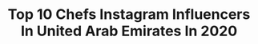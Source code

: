 ---
title: Top 10 Chefs Instagram Influencers In United Arab Emirates In 2020
description: >-
  Find top chefs Instagram influencers in United Arab Emirates in 2020. Most popular hashtags: #dubai #food #foodporn #delicious.
platform: Instagram
profiles:
  - username: "sudqinaddaf"
    fullname: >-
      Chef Sudqi Naddaf صدقي نداف
    location: "United Arab Emirates"
    followers: 151733
    engagement: 389
    commentsToLikes: 0.048834
    avatar: "https://scontent-ams4-1.cdninstagram.com/v/t51.2885-19/s320x320/73085024_600347750506934_4398215329088536576_n.jpg?_nc_ht=scontent-ams4-1.cdninstagram.com&_nc_ohc=aTZ4KiFF5gIAX9b1tWp&oh=9b4b9d5d088f9375c3dad9b290025428&oe=5F00303A"
    verified: true
    hashtags: "#mansaf, #stayhome"
  - username: "gregmaloufchef"
    fullname: >-
      Greg Malouf
    location: "United Arab Emirates"
    followers: 8159
    engagement: 630
    commentsToLikes: 0.048710
    avatar: "https://scontent-ams4-1.cdninstagram.com/v/t51.2885-19/s320x320/12816951_1211966932164511_917068904_a.jpg?_nc_ht=scontent-ams4-1.cdninstagram.com&_nc_ohc=zgVyOFoC40UAX-Nfm_L&oh=1ac916ade568894ca7bdb4a96e2ac2f6&oe=5EBC2E0A"
    verified: false
    hashtags: "#middleeasternmaster, #newfeastvegetarian, #cheflife, #restaurantfood"
  - username: "chefhalaayash"
    fullname: >-
      Hala Ayash هلا عياش
    location: "United Arab Emirates"
    followers: 236347
    engagement: 141
    commentsToLikes: 0.020028
    avatar: "https://scontent-amt2-1.cdninstagram.com/v/t51.2885-19/s320x320/43309198_242924573053811_6762875587548676096_n.jpg?_nc_ht=scontent-amt2-1.cdninstagram.com&_nc_ohc=NzFOjeKoUUIAX_nryYy&oh=95012dead68f606d74fcabc63f3699b6&oe=5EBABD61"
    verified: true
    hashtags: "#dynamite, #meditation, #peace, #dreambig"
  - username: "karim.bourgi"
    fullname: >-
      Karim Bourgi
    location: "United Arab Emirates"
    followers: 484144
    engagement: 137
    commentsToLikes: 0.029418
    avatar: "https://scontent-ort2-1.cdninstagram.com/v/t51.2885-19/s320x320/91293013_640913953366720_6705356075555618816_n.jpg?_nc_ht=scontent-ort2-1.cdninstagram.com&_nc_ohc=ZucLaCobIioAX_XLL1l&oh=9e821fef90c4ec6346f012825f3ce26d&oe=5EB8595F"
    verified: false
    hashtags: "#creation, #travelcake, #entremet, #quarentined"
  - username: "chefilkerciftci"
    fullname: >-
      ilker Çiftçi
    location: "United Arab Emirates"
    followers: 32808
    engagement: 312
    commentsToLikes: 0.013238
    avatar: "https://scontent-ams4-1.cdninstagram.com/v/t51.2885-19/s320x320/84053444_616094058951489_5577830283073290240_n.jpg?_nc_ht=scontent-ams4-1.cdninstagram.com&_nc_ohc=U6-WekaGDa8AX_waXef&oh=7d6a17b154bb5e93247ed90197b42827&oe=5EB6519A"
    verified: false
    hashtags: "#delicious, #eat, #chef, #best"
  - username: "daliaskitchen"
    fullname: >-
      Dalia  داليا
    location: "United Arab Emirates"
    followers: 46746
    engagement: 95
    commentsToLikes: 0.137956
    avatar: "https://scontent-lhr8-1.cdninstagram.com/v/t51.2885-19/s320x320/81175810_867704333665025_5036872168525266944_n.jpg?_nc_ht=scontent-lhr8-1.cdninstagram.com&_nc_ohc=m5dlA3yKVp8AX8xGXHi&oh=77c326e8e350b4554417b0a5ed5a187d&oe=5EBA8D11"
    verified: true
    hashtags: "#hummus, #quarantinelife, #quarantine, #hummusrecipe"
  - username: "chefsilvena"
    fullname: >-
      Chef Silvena Rowe  🇦🇪روح دبي1
    location: "United Arab Emirates"
    followers: 119990
    engagement: 236
    commentsToLikes: 0.013883
    avatar: "https://scontent-amt2-1.cdninstagram.com/v/t51.2885-19/s320x320/56213893_427301701369583_6788982228429832192_n.jpg?_nc_ht=scontent-amt2-1.cdninstagram.com&_nc_ohc=LXYzoOFX9cMAX-bq5_P&oh=c081da124f6224395db60008192ebfb4&oe=5EB48149"
    verified: false
    hashtags: "#vegan, #happiness, #uaefitnessmovement, #vitaminc"
  - username: "wassim_orfali"
    fullname: >-
      Wassim Orfali وسيم أورفه لي
    location: "United Arab Emirates"
    followers: 24519
    engagement: 130
    commentsToLikes: 0.016965
    avatar: "https://scontent-ort2-1.cdninstagram.com/v/t51.2885-19/s320x320/31421681_1044990962320893_2944059623092518912_n.jpg?_nc_ht=scontent-ort2-1.cdninstagram.com&_nc_ohc=zHBzpGdIjykAX8fA-x_&oh=c4606b1f3a065e2755999c891a6b283b&oe=5EA1EDF9"
    verified: false
    hashtags: "#aleppo, #pastrychef, #myvalrhona, #sweets"
  - username: "zainabmsadiq"
    fullname: >-
      zainab
    location: "United Arab Emirates"
    followers: 47229
    engagement: 699
    commentsToLikes: 0.022417
    avatar: "https://scontent-lht6-1.cdninstagram.com/v/t51.2885-19/s320x320/69475559_899750653738056_4774653656211390464_n.jpg?_nc_ht=scontent-lht6-1.cdninstagram.com&_nc_ohc=HekFqVTfa6IAX_-u7HP&oh=6830aed78354274d3a3185bb36f545b7&oe=5EB89956"
    verified: false
    hashtags: "#isolationbaking, #mydailymakeup, #beautybloggersuk, #arket"
  - username: "homemade.me"
    fullname: >-
      Monica Janet
    location: "United Arab Emirates"
    followers: 12571
    engagement: 1278
    commentsToLikes: 0.070686
    avatar: "https://scontent-ams4-1.cdninstagram.com/v/t51.2885-19/s320x320/84078405_3038137266412128_5833856410324041728_n.jpg?_nc_ht=scontent-ams4-1.cdninstagram.com&_nc_ohc=6Nu3A2L-eAQAX9AQ2oR&oh=b3bab2ce4e15a90d06c0d3d5a47f60f3&oe=5EB9F47D"
    verified: false
    hashtags: "#chickengheeroast, #nestle, #orange, #netholifry"
---